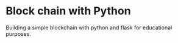 # Block chain with Python

Building a simple blockchain with python and flask for educational purposes. 
